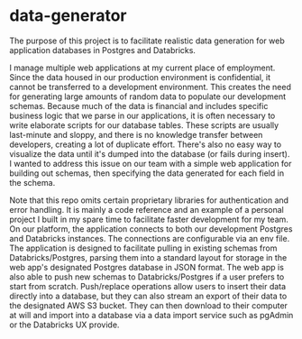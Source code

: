 # data-generator
The purpose of this project is to facilitate realistic data generation for web application databases in Postgres and Databricks.

I manage multiple web applications at my current place of employment. Since the data housed in our production environment is confidential, it cannot be transferred to a development environment. This creates the need for generating large amounts of random data to populate our development schemas. Because much of the data is financial and includes specific business logic that we parse in our applications, it is often necessary to write elaborate scripts for our database tables. These scripts are usually last-minute and sloppy, and there is no knowledge transfer between developers, creating a lot of duplicate effort. There's also no easy way to visualize the data until it's dumped into the database (or fails during insert). I wanted to address this issue on our team with a simple web application for building out schemas, then specifying the data generated for each field in the schema.

Note that this repo omits certain proprietary libraries for authentication and error handling. It is mainly a code reference and an example of a personal project I built in my spare time to facilitate faster development for my team. On our platform, the application connects to both our development Postgres and Databricks instances. The connections are configurable via an env file. The application is designed to facilitate pulling in existing schemas from Databricks/Postgres, parsing them into a standard layout for storage in the web app's designated Postgres database in JSON format. The web app is also able to push new schemas to Databricks/Postgres if a user prefers to start from scratch. Push/replace operations allow users to insert their data directly into a database, but they can also stream an export of their data to the designated AWS S3 bucket. They can then download to their computer at will and import into a database via a data import service such as pgAdmin or the Databricks UX provide.
